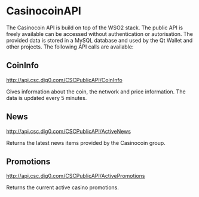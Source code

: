 # CasinocoinAPI
The Casinocoin API is build on top of the WSO2 stack. The public API is freely available can be accessed without authentication or autorisation. The provided data is stored in a MySQL database and used by the Qt Wallet and other projects. The following API calls are available:
## CoinInfo
http://api.csc.dig0.com/CSCPublicAPI/CoinInfo

Gives information about the coin, the network and price information. The data is updated every 5 minutes.
## News
http://api.csc.dig0.com/CSCPublicAPI/ActiveNews

Returns the latest news items provided by the Casinocoin group.
## Promotions
http://api.csc.dig0.com/CSCPublicAPI/ActivePromotions

Returns the current active casino promotions.